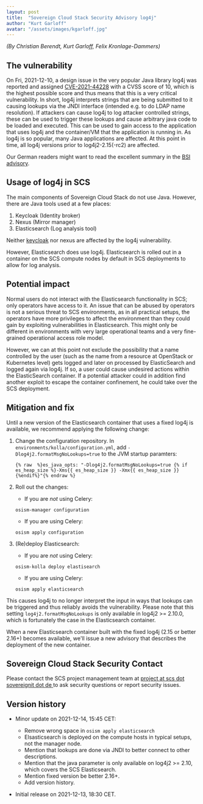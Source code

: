 ```yaml
---
layout: post
title:  "Sovereign Cloud Stack Security Advisory log4j"
author: "Kurt Garloff"
avatar: "/assets/images/kgarloff.jpg"
---
```


_(By Christian Berendt, Kurt Garloff, Felix Kronlage-Dammers)_

## The vulnerability

On Fri, 2021-12-10, a design issue in the very popular Java library log4j
was reported and assigned [CVE-2021-44228](https://www.lunasec.io/docs/blog/log4j-zero-day/)
with a CVSS score of 10, which is the highest
possible score and thus means that this is a very critical vulnerability.
In short, log4j interprets strings that are being submitted to it
causing lookups via the JNDI interface (intended e.g. to do LDAP name resolution).
If attackers can cause log4j to log attacker controlled strings, these can be used
to trigger these lookups and cause arbitrary java code to be loaded and
executed. This can be used to gain access to the
application that uses log4j and the container/VM that the application
is running in. As log4j is so popular, many Java applications are
affected. At this point in time, all log4j versions prior to
log4j2-2.15(-rc2) are affected.

Our German readers might want to read the excellent summary in the
[BSI advisory](https://www.bsi.bund.de/SharedDocs/Cybersicherheitswarnungen/DE/2021/2021-549032-10F2.pdf?__blob=publicationFile&v=3).

## Usage of log4j in SCS

The main components of Sovereign Cloud Stack do not use Java.
However, there are Java tools used at a few places:

1. Keycloak (Identity broker)
2. Nexus (Mirror manager)
3. Elasticsearch (Log analysis tool)

Neither [keycloak](https://github.com/keycloak/keycloak/discussions/9078)
nor nexus are affected by the log4j vulnerability.

However, Elasticsearch does use log4j. Elasticsearch is rolled out in a
container on the SCS compute nodes by default in SCS deployments to allow for
log analysis.

## Potential impact

Normal users do not interact with the Elasticsearch functionality in SCS;
only operators have access to it. An issue that can be abused by operators
is not a serious threat to SCS environments, as in all practical setups,
the operators have more privileges to affect the environment than they
could gain by exploiting vulnerabilities in Elasticsearch. This might only
be different in environments with very large operational teams and a very
fine-grained operational access role model.

However, we can at this point not exclude the possibility that a name
controlled by the user (such as the name from a resource at OpenStack
or Kubernetes level) gets logged and later on processed by ElasticSearch
and logged again via log4j. If so, a user could cause undesired actions
within the ElasticSearch container. If a potential
attacker could in addition find another exploit to escape the container
confinement, he could take over the SCS deployment.

## Mitigation and fix

Until a new version of the Elasticsearch container that uses a fixed
log4j is available, we recommend applying the following change:

1. Change the configuration repository.
   In `environments/kolla/configuration.yml`, add `-Dlog4j2.formatMsgNoLookups=true` to the JVM
   startup paramters:

      ```
      {% raw  %}es_java_opts: "-Dlog4j2.formatMsgNoLookups=true {% if es_heap_size %}-Xms{{ es_heap_size }} -Xmx{{ es_heap_size }}{%endif%}"{% endraw %}

      ```

2. Roll out the changes:
    * If you are *not* using Celery: 
     ```
     osism-manager configuration
     ```
    * If you are using Celery:
     ```
     osism apply configuration
     ```

3. (Re)deploy Elasticsearch:
    * If you are *not* using Celery:
     ```
     osism-kolla deploy elastisearch
     ```
    * If you are using Celery:
     ```
     osism apply elasticsearch
     ```

This causes log4j to no longer interpret the input in ways that lookups
can be triggered and thus reliably avoids the vulnerability. Please note that
this setting `log4j2.formatMsgNoLookups` is only available in 
log4j2 >= 2.10.0, which is fortunately the case in the Elasticsearch container.

When a new Elasticsearch container built with the fixed log4j (2.15 or better 2.16+)
becomes available, we'll issue a new advisory that describes the deployment of the
new container.

## Sovereign Cloud Stack Security Contact

Please contact the SCS project management team at 
[project at scs dot sovereignit dot de ](mailto:project@scs.sovereignit.de)
to ask security questions or report security issues.

## Version history

* Minor update on 2021-12-14, 15:45 CET:
    - Remove wrong space in `osism apply elasticsearch`
    - Elsasticsearch is deployed on the compute hosts in typical setups, not the manager node.
    - Mention that lookups are done via JNDI to better connect to other descriptions.
    - Mention that the java parameter is only available on log4j2 >= 2.10, which covers the SCS Elasticsearch.
    - Mention fixed version be better 2.16+.
    - Add version history.

* Initial release on 2021-12-13, 18:30 CET.

